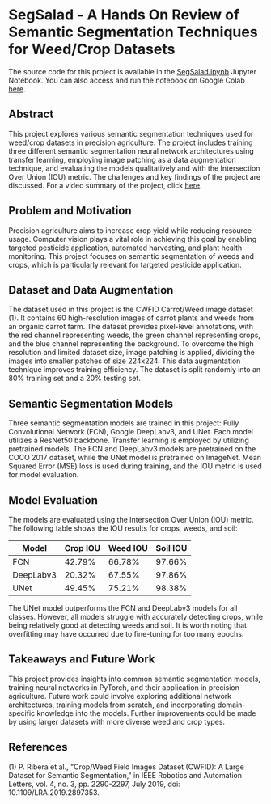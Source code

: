 # SegSalad - A Hands On Review of Semantic Segmentation Techniques for Weed/Crop Datasets

The source code for this project is available in the [SegSalad.ipynb](SegSalad.ipynb) Jupyter Notebook. You can also access and run the notebook on Google Colab [here](https://colab.research.google.com/drive/1Xmzz54j1JgksESurdbqAeGQFGnHiCQU9?usp=sharing).

## Abstract

This project explores various semantic segmentation techniques used for weed/crop datasets in precision agriculture. The project includes training three different semantic segmentation neural network architectures using transfer learning, employing image patching as a data augmentation technique, and evaluating the models qualitatively and with the Intersection Over Union (IOU) metric. The challenges and key findings of the project are discussed. For a video summary of the project, click [here](https://youtu.be/FyGz-Pb-K2k).

## Problem and Motivation

Precision agriculture aims to increase crop yield while reducing resource usage. Computer vision plays a vital role in achieving this goal by enabling targeted pesticide application, automated harvesting, and plant health monitoring. This project focuses on semantic segmentation of weeds and crops, which is particularly relevant for targeted pesticide application.

## Dataset and Data Augmentation

The dataset used in this project is the CWFID Carrot/Weed image dataset (1). It contains 60 high-resolution images of carrot plants and weeds from an organic carrot farm. The dataset provides pixel-level annotations, with the red channel representing weeds, the green channel representing crops, and the blue channel representing the background. To overcome the high resolution and limited dataset size, image patching is applied, dividing the images into smaller patches of size 224x224. This data augmentation technique improves training efficiency. The dataset is split randomly into an 80% training set and a 20% testing set.

## Semantic Segmentation Models

Three semantic segmentation models are trained in this project: Fully Convolutional Network (FCN), Google DeepLabv3, and UNet. Each model utilizes a ResNet50 backbone. Transfer learning is employed by utilizing pretrained models. The FCN and DeepLabv3 models are pretrained on the COCO 2017 dataset, while the UNet model is pretrained on ImageNet. Mean Squared Error (MSE) loss is used during training, and the IOU metric is used for model evaluation.

## Model Evaluation

The models are evaluated using the Intersection Over Union (IOU) metric. The following table shows the IOU results for crops, weeds, and soil:

| Model         | Crop IOU | Weed IOU | Soil IOU |
| ------------- | -------- | -------- | -------- |
| FCN           | 42.79%   | 66.78%   | 97.66%   |
| DeepLabv3     | 20.32%   | 67.55%   | 97.86%   |
| UNet          | 49.45%   | 75.21%   | 98.38%   |

The UNet model outperforms the FCN and DeepLabv3 models for all classes. However, all models struggle with accurately detecting crops, while being relatively good at detecting weeds and soil. It is worth noting that overfitting may have occurred due to fine-tuning for too many epochs.

## Takeaways and Future Work

This project provides insights into common semantic segmentation models, training neural networks in PyTorch, and their application in precision agriculture. Future work could involve exploring additional network architectures, training models from scratch, and incorporating domain-specific knowledge into the models. Further improvements could be made by using larger datasets with more diverse weed and crop types.

## References

(1) P. Ribera et al., "Crop/Weed Field Images Dataset (CWFID): A Large Dataset for Semantic Segmentation," in IEEE Robotics and Automation Letters, vol. 4, no. 3, pp. 2290-2297, July 2019, doi: 10.1109/LRA.2019.2897353.

